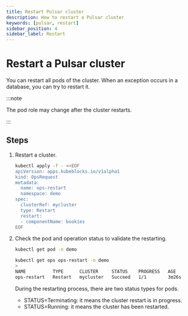 ```yaml
---
title: Restart Pulsar cluster
description: How to restart a Pulsar cluster
keywords: [pulsar, restart]
sidebar_position: 4
sidebar_label: Restart
---
```


# Restart a Pulsar cluster

You can restart all pods of the cluster. When an exception occurs in a database, you can try to restart it.

:::note

The pod role may change after the cluster restarts.

:::

## Steps

1. Restart a cluster.

   ```bash
   kubectl apply -f - <<EOF
   apiVersion: apps.kubeblocks.io/v1alpha1
   kind: OpsRequest
   metadata:
     name: ops-restart
     namespace: demo
   spec:
     clusterRef: mycluster
     type: Restart 
     restart:
     - componentName: bookies
   EOF
   ```

2. Check the pod and operation status to validate the restarting.

   ```bash
   kubectl get pod -n demo

   kubectl get ops ops-restart -n demo
   >
   NAME          TYPE      CLUSTER     STATUS    PROGRESS   AGE
   ops-restart   Restart   mycluster   Succeed   1/1        3m26s
   ```

   During the restarting process, there are two status types for pods.

   - STATUS=Terminating: it means the cluster restart is in progress.
   - STATUS=Running: it means the cluster has been restarted.
